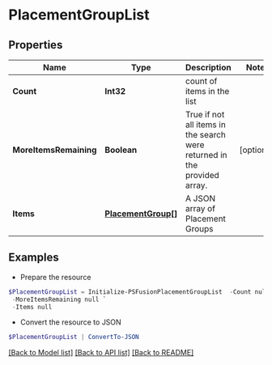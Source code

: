 # PlacementGroupList
## Properties

Name | Type | Description | Notes
------------ | ------------- | ------------- | -------------
**Count** | **Int32** | count of items in the list | 
**MoreItemsRemaining** | **Boolean** | True if not all items in the search were returned in the provided array. | [optional] 
**Items** | [**PlacementGroup[]**](PlacementGroup.md) | A JSON array of Placement Groups | 

## Examples

- Prepare the resource
```powershell
$PlacementGroupList = Initialize-PSFusionPlacementGroupList  -Count null `
 -MoreItemsRemaining null `
 -Items null
```

- Convert the resource to JSON
```powershell
$PlacementGroupList | ConvertTo-JSON
```

[[Back to Model list]](../README.md#documentation-for-models) [[Back to API list]](../README.md#documentation-for-api-endpoints) [[Back to README]](../README.md)

